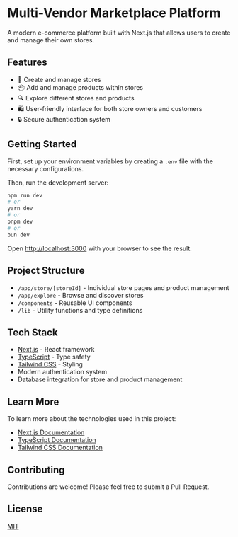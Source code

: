 # Multi-Vendor Marketplace Platform

A modern e-commerce platform built with Next.js that allows users to create and manage their own stores.

## Features

- 🏪 Create and manage stores
- 📦 Add and manage products within stores
- 🔍 Explore different stores and products
- 🛍️ User-friendly interface for both store owners and customers
- 🔒 Secure authentication system

## Getting Started

First, set up your environment variables by creating a `.env` file with the necessary configurations.

Then, run the development server:

```bash
npm run dev
# or
yarn dev
# or
pnpm dev
# or
bun dev
```

Open [http://localhost:3000](http://localhost:3000) with your browser to see the result.

## Project Structure

- `/app/store/[storeId]` - Individual store pages and product management
- `/app/explore` - Browse and discover stores
- `/components` - Reusable UI components
- `/lib` - Utility functions and type definitions

## Tech Stack

- [Next.js](https://nextjs.org/) - React framework
- [TypeScript](https://www.typescriptlang.org/) - Type safety
- [Tailwind CSS](https://tailwindcss.com/) - Styling
- Modern authentication system
- Database integration for store and product management

## Learn More

To learn more about the technologies used in this project:

- [Next.js Documentation](https://nextjs.org/docs)
- [TypeScript Documentation](https://www.typescriptlang.org/docs/)
- [Tailwind CSS Documentation](https://tailwindcss.com/docs)

## Contributing

Contributions are welcome! Please feel free to submit a Pull Request.

## License

[MIT](https://choosealicense.com/licenses/mit/)
